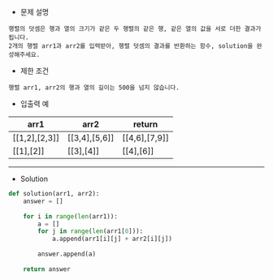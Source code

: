 - 문제 설명
```
행렬의 덧셈은 행과 열의 크기가 같은 두 행렬의 같은 행, 같은 열의 값을 서로 더한 결과가 됩니다.
2개의 행렬 arr1과 arr2를 입력받아, 행렬 덧셈의 결과를 반환하는 함수, solution을 완성해주세요.
```

- 제한 조건
```
행렬 arr1, arr2의 행과 열의 길이는 500을 넘지 않습니다.
```

- 입출력 예

| arr1 |	arr2 |	return |
| --- | --- | --- |
| [[1,2],[2,3]] |	[[3,4],[5,6]] |	[[4,6],[7,9]] |
| [[1],[2]] |	[[3],[4]] |	[[4],[6]] |

---

- Solution

```py
def solution(arr1, arr2):
    answer = []
    
    for i in range(len(arr1)):
        a = []
        for j in range(len(arr1[0])):
            a.append(arr1[i][j] + arr2[i][j])
            
        answer.append(a)
    
    return answer
```
